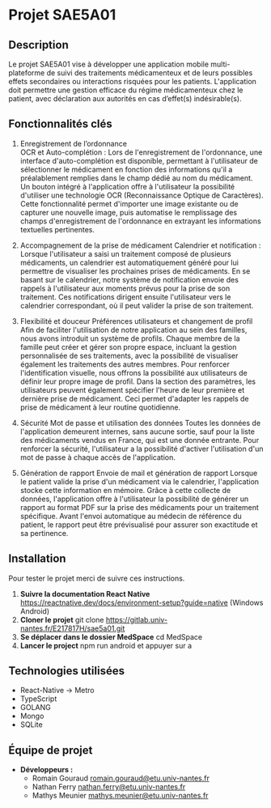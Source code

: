 # Projet SAE5A01

## Description
Le projet SAE5A01 vise à développer une application mobile multi-plateforme de suivi des traitements médicamenteux et de leurs possibles effets secondaires ou interactions risquées pour les patients. L'application doit permettre une gestion efficace du régime médicamenteux chez le patient, avec déclaration aux autorités en cas d’effet(s) indésirable(s). 


## Fonctionnalités clés

1. Enregistrement de l’ordonnance 	
OCR et Auto-complétion :
Lors de l'enregistrement de l'ordonnance, une interface d'auto-complétion est disponible, permettant à l'utilisateur de sélectionner le médicament en fonction des informations qu'il a préalablement remplies dans le champ dédié au nom du médicament. Un bouton intégré à l'application offre à l'utilisateur la possibilité d'utiliser une technologie OCR (Reconnaissance Optique de Caractères). Cette fonctionnalité permet d'importer une image existante ou de capturer une nouvelle image, puis automatise le remplissage des champs d'enregistrement de l'ordonnance en extrayant les informations textuelles pertinentes.


2. Accompagnement de la prise de médicament
Calendrier et notification :
Lorsque l'utilisateur a saisi un traitement composé de plusieurs médicaments, un calendrier est automatiquement généré pour lui permettre de visualiser les prochaines prises de médicaments. En se basant sur le calendrier, notre système de notification envoie des rappels à l'utilisateur aux moments prévus pour la prise de son traitement. Ces notifications dirigent ensuite l'utilisateur vers le calendrier correspondant, où il peut valider la prise de son traitement.


3. Flexibilité et douceur
Préférences utilisateurs et changement de profil
Afin de faciliter l'utilisation de notre application au sein des familles, nous avons introduit un système de profils. Chaque membre de la famille peut créer et gérer son propre espace, incluant la gestion personnalisée de ses traitements, avec la possibilité de visualiser également les traitements des autres membres. Pour renforcer l'identification visuelle, nous offrons la possibilité aux utilisateurs de définir leur propre image de profil. Dans la section des paramètres, les utilisateurs peuvent également spécifier l'heure de leur première et dernière prise de médicament. Ceci permet d'adapter les rappels de prise de médicament à leur routine quotidienne.

4. Sécurité
Mot de passe et utilisation des données
Toutes les données de l'application demeurent internes, sans aucune sortie, sauf pour la liste des médicaments vendus en France, qui est une donnée entrante. Pour renforcer la sécurité, l'utilisateur a la possibilité d'activer l'utilisation d'un mot de passe à chaque accès de l'application.

5. Génération de rapport
Envoie de mail et génération de rapport
Lorsque le patient valide la prise d'un médicament via le calendrier, l'application stocke cette information en mémoire. Grâce à cette collecte de données, l'application offre à l'utilisateur la possibilité de générer un rapport au format PDF sur la prise des médicaments pour un traitement spécifique. Avant l'envoi automatique au médecin de référence du patient, le rapport peut être prévisualisé pour assurer son exactitude et sa pertinence.




## Installation

Pour tester le projet merci de suivre ces instructions.

1. **Suivre la documentation React Native** https://reactnative.dev/docs/environment-setup?guide=native (Windows Android)
2. **Cloner le projet** git clone https://gitlab.univ-nantes.fr/E217817H/sae5a01.git
3. **Se déplacer dans le dossier MedSpace** cd MedSpace
4. **Lancer le project** npm run android et appuyer sur a
## Technologies utilisées

- React-Native -> Metro
- TypeScript
- GOLANG
- Mongo
- SQLite


## Équipe de projet


- **Développeurs :**
  - Romain Gouraud romain.gouraud@etu.univ-nantes.fr
  - Nathan Ferry nathan.ferry@etu.univ-nantes.fr
  - Mathys Meunier mathys.meunier@etu.univ-nantes.fr



